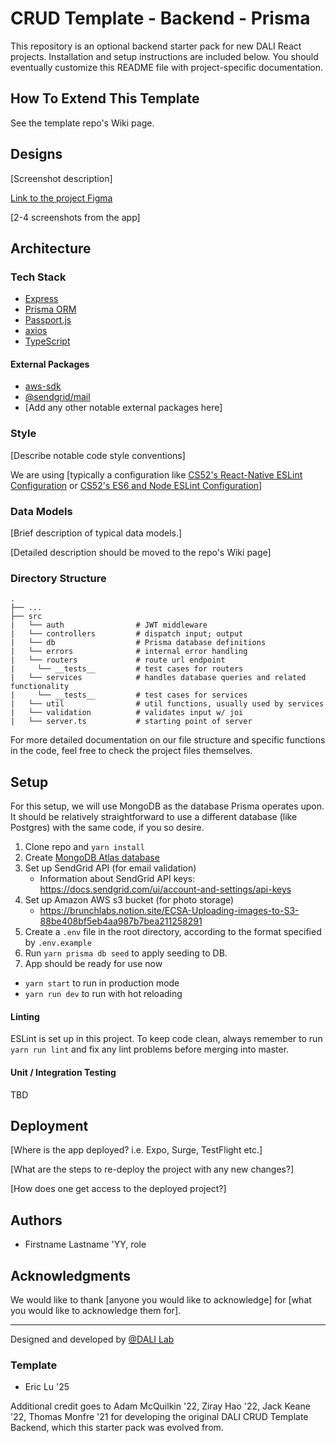 # CRUD Template - Backend - Prisma

This repository is an optional backend starter pack for new DALI React projects. Installation and setup instructions are included below. You should eventually customize this README file with project-specific documentation.

## How To Extend This Template
See the template repo's Wiki page.

## Designs
[Screenshot description]

[Link to the project Figma]()

[2-4 screenshots from the app]

## Architecture
### Tech Stack
  - [Express](https://expressjs.com/)
  - [Prisma ORM](https://www.prisma.io/)
  - [Passport.js](https://www.passportjs.org/)
  - [axios](https://github.com/axios/axios)
  - [TypeScript](https://www.typescriptlang.org/docs/)

#### External Packages
- [aws-sdk](https://yarnpkg.com/package/aws-sdk)
- [@sendgrid/mail](https://docs.sendgrid.com/for-developers/sending-email/quickstart-nodejs)
- [Add any other notable external packages here]

### Style
[Describe notable code style conventions]

We are using [typically a configuration like [CS52's React-Native ESLint Configuration](https://gist.github.com/timofei7/c8df5cc69f44127afb48f5d1dffb6c84) or [CS52's ES6 and Node ESLint Configuration](https://gist.github.com/timofei7/21ac43d41e506429495c7368f0b40cc7)]

### Data Models
[Brief description of typical data models.]

[Detailed description should be moved to the repo's Wiki page]

### Directory Structure

    .
    ├── ...         
    ├── src                    
    |   └── auth                # JWT middleware
    |   └── controllers         # dispatch input; output
    |   └── db                  # Prisma database definitions
    |   └── errors              # internal error handling
    |   └── routers             # route url endpoint
    |     └── __tests__         # test cases for routers
    |   └── services            # handles database queries and related functionality
    |     └── __tests__         # test cases for services
    |   └── util                # util functions, usually used by services
    |   └── validation          # validates input w/ joi
    |   └── server.ts           # starting point of server

For more detailed documentation on our file structure and specific functions in the code, feel free to check the project files themselves.

## Setup

For this setup, we will use MongoDB as the database Prisma operates upon. It should be relatively straightforward to use a different database (like Postgres) with the same code, if you so desire.

1. Clone repo and `yarn install`
2. Create [MongoDB Atlas database](https://www.mongodb.com/atlas/database)
3. Set up SendGrid API (for email validation)
   - Information about SendGrid API keys: https://docs.sendgrid.com/ui/account-and-settings/api-keys
4. Set up Amazon AWS s3 bucket (for photo storage)
   - https://brunchlabs.notion.site/ECSA-Uploading-images-to-S3-88be408bf5eb4aa987b7bea211258291
5. Create a `.env` file in the root directory, according to the format specified by `.env.example`
6. Run `yarn prisma db seed` to apply seeding to DB.
7. App should be ready for use now
  - `yarn start` to run in production mode
  - `yarn run dev` to run with hot reloading

#### Linting

ESLint is set up in this project. To keep code clean, always remember to run `yarn run lint` and fix any lint problems before merging into master.

#### Unit / Integration Testing

TBD

## Deployment
[Where is the app deployed? i.e. Expo, Surge, TestFlight etc.]

[What are the steps to re-deploy the project with any new changes?]

[How does one get access to the deployed project?]

## Authors
* Firstname Lastname 'YY, role

## Acknowledgments
We would like to thank [anyone you would like to acknowledge] for [what you would like to acknowledge them for].

---
Designed and developed by [@DALI Lab](https://github.com/dali-lab)

### Template

- Eric Lu '25

Additional credit goes to Adam McQuilkin '22, Ziray Hao '22, Jack Keane '22, Thomas Monfre '21 for developing the original DALI CRUD Template Backend, which this starter pack was evolved from.
